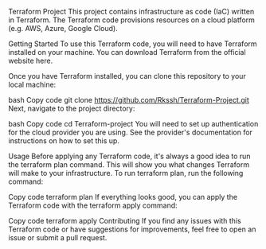 Terraform Project
This project contains infrastructure as code (IaC) written in Terraform. The Terraform code provisions resources on a cloud platform (e.g. AWS, Azure, Google Cloud).

Getting Started
To use this Terraform code, you will need to have Terraform installed on your machine. You can download Terraform from the official website here.

Once you have Terraform installed, you can clone this repository to your local machine:

bash
Copy code
git clone https://github.com/Rkssh/Terraform-Project.git
Next, navigate to the project directory:

bash
Copy code
cd Terraform-project
You will need to set up authentication for the cloud provider you are using. See the provider's documentation for instructions on how to set this up.

Usage
Before applying any Terraform code, it's always a good idea to run the terraform plan command. This will show you what changes Terraform will make to your infrastructure. To run terraform plan, run the following command:

Copy code
terraform plan
If everything looks good, you can apply the Terraform code with the terraform apply command:

Copy code
terraform apply
Contributing
If you find any issues with this Terraform code or have suggestions for improvements, feel free to open an issue or submit a pull request.
